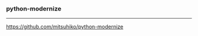 ### python-modernize
---
https://github.com/mitsuhiko/python-modernize

```
```

```
```

```
```


